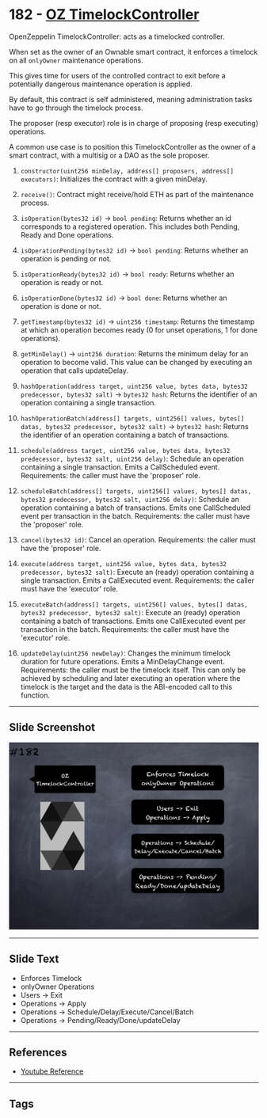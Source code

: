 # 182 - [OZ TimelockController](OZ%20TimelockController.md)
OpenZeppelin TimelockController: acts as a timelocked controller. 

When set as the owner of an Ownable smart contract, it enforces a timelock on all `onlyOwner` maintenance operations. 

This gives time for users of the controlled contract to exit before a potentially dangerous maintenance operation is applied. 

By default, this contract is self administered, meaning administration tasks have to go through the timelock process. 

The proposer (resp executor) role is in charge of proposing (resp executing) operations. 

A common use case is to position this TimelockController as the owner of a smart contract, with a multisig or a DAO as the sole proposer.

1.  `constructor(uint256 minDelay, address[] proposers, address[] executors)`: Initializes the contract with a given minDelay.
    
2.  `receive()`: Contract might receive/hold ETH as part of the maintenance process.
    
3.  `isOperation(bytes32 id)` → `bool pending`: Returns whether an id corresponds to a registered operation. This includes both Pending, Ready and Done operations.
    
4.  `isOperationPending(bytes32 id)` → `bool pending`: Returns whether an operation is pending or not.
    
5.  `isOperationReady(bytes32 id)` → `bool ready`: Returns whether an operation is ready or not.
    
6.  `isOperationDone(bytes32 id)` → `bool done`: Returns whether an operation is done or not.
    
7.  `getTimestamp(bytes32 id)` → `uint256 timestamp`: Returns the timestamp at which an operation becomes ready (0 for unset operations, 1 for done operations).
    
8.  `getMinDelay()` → `uint256 duration`: Returns the minimum delay for an operation to become valid. This value can be changed by executing an operation that calls updateDelay.
    
9.  `hashOperation(address target, uint256 value, bytes data, bytes32 predecessor, bytes32 salt)` → `bytes32 hash`: Returns the identifier of an operation containing a single transaction.
    
10.  `hashOperationBatch(address[] targets, uint256[] values, bytes[] datas, bytes32 predecessor, bytes32 salt)` → `bytes32 hash`: Returns the identifier of an operation containing a batch of transactions.
    
11.  `schedule(address target, uint256 value, bytes data, bytes32 predecessor, bytes32 salt, uint256 delay)`: Schedule an operation containing a single transaction. Emits a CallScheduled event. Requirements: the caller must have the 'proposer' role.
    
12.  `scheduleBatch(address[] targets, uint256[] values, bytes[] datas, bytes32 predecessor, bytes32 salt, uint256 delay)`: Schedule an operation containing a batch of transactions. Emits one CallScheduled event per transaction in the batch. Requirements: the caller must have the 'proposer' role.
    
13.  `cancel(bytes32 id)`: Cancel an operation. Requirements: the caller must have the 'proposer' role.
    
14.  `execute(address target, uint256 value, bytes data, bytes32 predecessor, bytes32 salt)`: Execute an (ready) operation containing a single transaction. Emits a CallExecuted event. Requirements: the caller must have the 'executor' role.
    
15.  `executeBatch(address[] targets, uint256[] values, bytes[] datas, bytes32 predecessor, bytes32 salt)`: Execute an (ready) operation containing a batch of transactions. Emits one CallExecuted event per transaction in the batch. Requirements: the caller must have the 'executor' role.
    
16.  `updateDelay(uint256 newDelay)`: Changes the minimum timelock duration for future operations. Emits a MinDelayChange event. Requirements: the caller must be the timelock itself. This can only be achieved by scheduling and later executing an operation where the timelock is the target and the data is the ABI-encoded call to this function.

___
## Slide Screenshot
![182.png](../../images/3.%20Solidity%20201/182.png)
___
## Slide Text
- Enforces Timelock
- onlyOwner Operations
- Users -> Exit
- Operations -> Apply
- Operations -> Schedule/Delay/Execute/Cancel/Batch
- Operations -> Pending/Ready/Done/updateDelay
___
## References
- [Youtube Reference](https://youtu.be/0kx8M4u5980?t=57)
___
## Tags